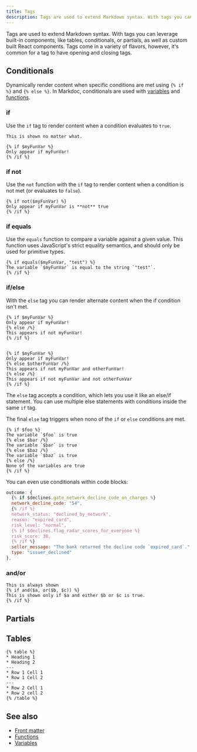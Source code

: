 ```yaml
---
title: Tags
description: Tags are used to extend Markdown syntax. With tags you can leverage built-in components, or custom built React components.
---
```


Tags are used to extend Markdown syntax. With tags you can leverage built-in components, like tables, conditionals, or partials, as well as custom built React components. Tags come in a variety of flavors, however, it's common for a tag to have opening and closing tags.

## Conditionals

Dynamically render content when specific conditions are met using `{% if %}` and `{% else %}`. In Markdoc, conditionals are used with [variables]() and [functions]().

### if

Use the `if` tag to render content when a condition evaluates to `true`. 

```
This is shown no matter what.

{% if $myFunVar %}
Only appear if myFunVar!
{% /if %}
```

### if not

Use the `not` function with the `if` tag to render content when a condition is not met (or evaluates to `false`).

```
{% if not($myFunVar) %}
Only appear if myFunVar is **not** true
{% /if %}
```

### if equals 

Use the `equals` function to compare a variable against a given value. This function uses JavaScript's strict equality semantics, and should only be used for primitive types.

```
{% if equals($myFunVar, "test") %}
The variable `$myFunVar` is equal to the string `"test"`.
{% /if %}
```

### if/else

With the `else` tag you can render alternate content when the if condition isn't met. 

```
{% if $myFunVar %}
Only appear if myFunVar!
{% else /%}
This appears if not myFunVar!
{% /if %}


{% if $myFunVar %}
Only appear if myFunVar!
{% else $otherFunVar /%}
This appears if not myFunVar and otherFunVar!
{% else /%}
This appears if not myFunVar and not otherFunVar
{% /if %}
```

The `else` tag accepts a condition, which lets you use it like an else/if statement. You can use multiple else statements with conditions inside the same `if` tag. 

The final `else` tag triggers when nono of the `if` or `else` conditions are met.

```
{% if $foo %}
The variable `$foo` is true
{% else $bar /%}
The variable `$bar` is true
{% else $baz /%}
The variable `$baz` is true
{% else /%}
None of the variables are true
{% /if %}
```

You can even use conditionals within code blocks:

```js
outcome: {
  {% if $declines.gate_network_decline_code_on_charges %}
  network_decline_code: "54",
  {% /if %}
  network_status: "declined_by_network",
  reason: "expired_card",
  risk_level: "normal",
  {% if $declines.flag_radar_scores_for_everyone %}
  risk_score: 38,
  {% /if %}
  seller_message: "The bank returned the decline code `expired_card`.",
  type: "issuer_declined"
},

```

### and/or

```
This is always shown
{% if and($a, or($b, $c)) %}
This is shown only if $a and either $b or $c is true.
{% /if %}
```

## Partials

## Tables

```
{% table %}
* Heading 1
* Heading 2
---
* Row 1 Cell 1
* Row 1 Cell 2
---
* Row 2 Cell 1
* Row 2 cell 2
{% /table %}
```

## See also

* [Front matter]()
* [Functions]()
* [Variables]()